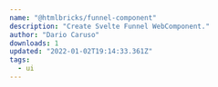 ```yaml
---
name: "@htmlbricks/funnel-component"
description: "Create Svelte Funnel WebComponent."
author: "Dario Caruso"
downloads: 1
updated: "2022-01-02T19:14:33.361Z"
tags: 
  - ui
---
```

